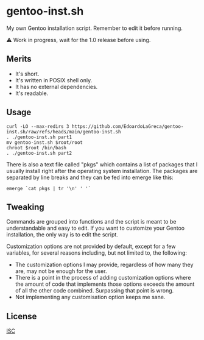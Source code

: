 gentoo-inst.sh
==============

My own Gentoo installation script. Remember to edit it before running.

⚠️ Work in progress, wait for the 1.0 release before using.

## Merits

- It's short.
- It's written in POSIX shell only.
- It has no external dependencies.
- It's readable.

## Usage

```
curl -LO --max-redirs 3 https://github.com/EdoardoLaGreca/gentoo-inst.sh/raw/refs/heads/main/gentoo-inst.sh
. ./gentoo-inst.sh part1
mv gentoo-inst.sh $root/root
chroot $root /bin/bash
. ./gentoo-inst.sh part2
```

There is also a text file called "pkgs" which contains a list of packages that I usually install right after the operating system installation. The packages are separated by line breaks and they can be fed into emerge like this:

```
emerge `cat pkgs | tr '\n' ' '`
```

## Tweaking

Commands are grouped into functions and the script is meant to be understandable and easy to edit. If you want to customize your Gentoo installation, the only way is to edit the script.

Customization options are not provided by default, except for a few variables, for several reasons including, but not limited to, the following:

- The customization options I may provide, regardless of how many they are, may not be enough for the user.
- There is a point in the process of adding customization options where the amount of code that implements those options exceeds the amount of all the other code combined. Surpassing that point is wrong.
- Not implementing any customisation option keeps me sane.

## License

[ISC](LICENSE)

